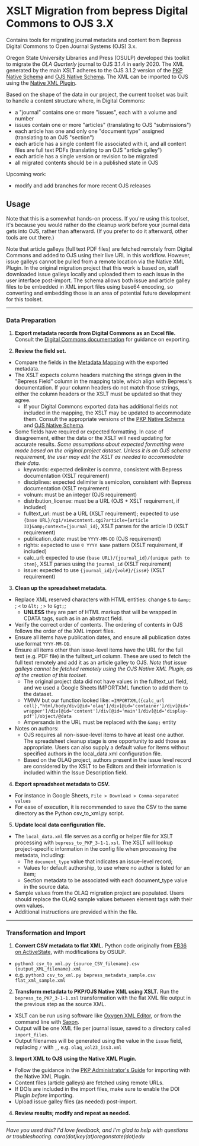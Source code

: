 # XSLT Migration from bepress Digital Commons to OJS 3.X

Contains tools for migrating journal metadata and content from Bepress Digital Commons to Open Journal Systems (OJS) 3.x.

Oregon State University Libraries and Press (OSULP) developed this toolkit to migrate the _OLA Quarterly_ journal to OJS 3.1.4 in early 2020. The XML generated by the main XSLT adheres to the OJS 3.1.2 version of the [PKP Native Schema](https://github.com/pkp/pkp-lib/blob/stable-3_1_2/plugins/importexport/native/pkp-native.xsd) and [OJS Native Schema](https://github.com/pkp/ojs/blob/stable-3_1_2/plugins/importexport/native/native.xsd). The XML can be imported to OJS using the [Native XML Plugin](https://docs.pkp.sfu.ca/admin-guide/en/data-import-and-export#native-xml-plugin). 

Based on the shape of the data in our project, the current toolset was built to handle a content structure where, in Digital Commons:

- a "journal" contains one or more "issues", each with a volume and number
- issues contain one or more "articles" (translating to OJS "submissions")
- each article has one and only one "document type" assigned (translating to an OJS "section")
- each article has a single content file associated with it, and all content files are full text PDFs (translating to an OJS "article galley")
- each article has a single version or revision to be migrated
- all migrated contents should be in a published state in OJS

Upcoming work:

* modify and add branches for more recent OJS releases

## Usage

Note that this is a somewhat hands-on process. If you're using this toolset, it's because you would rather do the cleanup work before your journal data gets into OJS, rather than afterward. (If you prefer to do it afterward, other tools are out there.)

Note that article galleys (full text PDF files) are fetched remotely from Digital Commons and added to OJS using their live URL in this workflow. However, issue galleys cannot be pulled from a remote location via the Native XML Plugin. In the original migration project that this work is based on, staff downloaded issue galleys locally and uploaded them to each issue in the user interface post-import. The schema allows both issue and article galley files to be embedded in XML import files using base64 encoding, so converting and embedding those is an area of potential future development for this toolset.  

- - - - - - - -

### Data Preparation

1. __Export metadata records from Digital Commons as an Excel file.__ Consult the [Digital Commons documentation](https://bepress.com/reference_guide_dc/batch-upload-export-revise/) for guidance on exporting. 

2. __Review the field set.__ 

- Compare the fields in the [Metadata Mapping](https://github.com/osulp/bepress-ojs-xslt/wiki/Metadata-Mapping) with the exported metadata.
- The XSLT expects column headers matching the strings given in the "Bepress Field" column in the mapping table, which align with Bepress's documentation. If your column headers do not match those strings, either the column headers or the XSLT must be updated so that they agree.
    - If your Digital Commons exported data has additional fields not included in the mapping, the XSLT may be updated to accommodate them. Consult the appropriate versions of the [PKP Native Schema](https://github.com/pkp/pkp-lib/blob/main/plugins/importexport/native/pkp-native.xsd) and [OJS Native Schema](https://github.com/pkp/ojs/blob/main/plugins/importexport/native/native.xsd).
- Some fields have required or expected formatting. In case of disagreement, either the data or the XSLT will need updating for accurate results. _Some assumptions about expected formatting were made based on the original project dataset. Unless it is an OJS schema requirement, the user may edit the XSLT as needed to accommodate their data._
    - keywords: expected delimiter is comma, consistent with Bepress documentation (XSLT requirement)
    - disciplines: expected delimiter is semicolon, consistent with Bepress documentation (XSLT requirement)
    - volnum: must be an integer (OJS requirement)
    - distribution_license: must be a URL (OJS + XSLT requirement, if included)
    - fulltext_url: must be a URL (XSLT requirement); expected to use `{base URL}/cgi/viewcontent.cgi?article={article ID}&amp;context={journal_id}`, XSLT parses for the article ID (XSLT requirement)
    - publication_date: must be `YYYY-MM-DD` (OJS requirement)
    - rights: expected to use `© YYYY Name` pattern (XSLT requirement, if included)
    - calc_url: expected to use `{base URL}/{journal_id}/{unique path to item}`, XSLT parses using the `journal_id` (XSLT requirement)
    - issue: expected to use `{journal_id}/{vol#}/{iss#}` (XSLT requirement)

3. __Clean up the spreadsheet metadata.__ 

- Replace XML reserved characters with HTML entities: change `&` to `&amp;` ; `<` to `&lt;` ; `>` to `&gt;`;
    - __UNLESS__ they are part of HTML markup that will be wrapped in CDATA tags, such as in an abstract field.
- Verify the correct order of contents. The ordering of contents in OJS follows the order of the XML import files.
- Ensure all items have publication dates, and ensure all publication dates use format `YYYY-MM-DD`.
- Ensure all items other than issue-level items have the URL for the full text (e.g. PDF file) in the fulltext_url column. These are used to fetch the full text remotely and add it as an article galley to OJS. _Note that issue galleys cannot be fetched remotely using the OJS Native XML Plugin, as of the creation of this toolset._
    - The original project data did not have values in the fulltext_url field, and we used a Google Sheets IMPORTXML function to add them to the dataset. 
    - YMMV but our function looked like: `=IMPORTXML({calc_url cell},"html/body/div[@id='olaq']/div[@id='container']/div[@id='wrapper']/div[@id='content']/div[@id='main']/div[@id='display-pdf']/object/@data`
    - Ampersands in the URL must be replaced with the `&amp;` entity
- Notes on authors: 
    - OJS requires all non-issue-level items to have at least one author. The spreadsheet cleanup stage is one opportunity to add those as appropriate. Users can also supply a default value for items without specified authors in the local_data.xml configuration file.
    - Based on the OLAQ project, authors present in the issue level record are considered by the XSLT to be Editors and their information is included within the Issue Description field.   

4. __Export spreadsheet metadata to CSV.__

- For instance in Google Sheets, `File > Download > Comma-separated values` 
- For ease of execution, it is recommended to save the CSV to the same directory as the Python csv_to_xml.py script.

5. __Update local data configuration file.__ 

- The `local_data.xml` file serves as a config or helper file for XSLT processing with `bepress_to_PKP_3-1-1.xsl`. The XSLT will lookup project-specific information in the config file when processing the metadata, including:
    - The `document_type` value that indicates an issue-level record;
    - Values for default authorship, to use where no author is listed for an item;
    - Section metadata to be associated with each document_type value in the source data.
- Sample values from the OLAQ migration project are populated. Users should replace the OLAQ sample values between element tags with their own values.
- Additional instructions are provided within the file.

- - - - -

### Transformation and Import

1. __Convert CSV metadata to flat XML.__ Python code originally from [FB36 on ActiveState](https://code.activestate.com/recipes/577423-convert-csv-to-xml/), with modifications by OSULP.

- `python3 csv_to_xml.py {source_CSV_filename}.csv {output_XML_filename}.xml`
- e.g. `python3 csv_to_xml.py bepress_metadata_sample.csv flat_xml_sample.xml`

2. __Transform metadata to PKP/OJS Native XML using XSLT.__ Run the `bepress_to_PKP_3-1-1.xsl` transformation with the flat XML file output in the previous step as the source XML. 
 
- XSLT can be run using software like [Oxygen XML Editor](https://www.oxygenxml.com), or from the command line with [Saxon](http://saxon.sourceforge.net). 
- Output will be one XML file per journal issue, saved to a directory called `import_files`. 
- Output filenames will be generated using the value in the `issue` field, replacing `/` with `_`, e.g. `olaq_vol23_iss3.xml` 

3. __Import XML to OJS using the Native XML Plugin.__ 

- Follow the guidance in the [PKP Administrator's Guide](https://docs.pkp.sfu.ca/admin-guide/en/data-import-and-export#native-xml-plugin) for importing with the Native XML Plugin.
- Content files (article galleys) are fetched using remote URLs.  
- If DOIs are included in the import files, make sure to enable the DOI Plugin _before_ importing. 
- Upload issue galley files (as needed) post-import. 
    
4. __Review results; modify and repeat as needed.__

- - - - - 

_Have you used this? I'd love feedback, and I'm glad to help with questions or troubleshooting. cara(dot)key(at)oregonstate(dot)edu_
